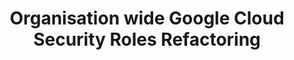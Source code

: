 ---
title: "Organisation wide Google Cloud Security Roles Refactoring"
year: "2022"
description: "Audited and optimized Google Cloud security roles at Tyson Foods to align user permissions with actual needs, enhancing security and operational efficiency."
image: ""
projectUrl: ""
technologies: ["Google Cloud", "Terraform"]
--- 